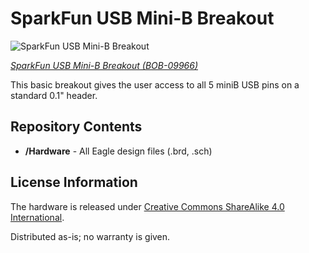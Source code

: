 SparkFun USB Mini-B Breakout
=============================

![SparkFun USB Mini-B Breakout](https://cdn.sparkfun.com//assets/parts/4/0/9/9/09966-01.jpg)

[*SparkFun USB Mini-B Breakout (BOB-09966)*](https://www.sparkfun.com/products/9966)

This basic breakout gives the user access to all 5 miniB USB pins on a standard 0.1" header. 

Repository Contents
-------------------
* **/Hardware** - All Eagle design files (.brd, .sch)


License Information
-------------------
The hardware is released under [Creative Commons ShareAlike 4.0 International](https://creativecommons.org/licenses/by-sa/4.0/).

Distributed as-is; no warranty is given.
